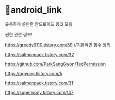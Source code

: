 # 🔗android_link

유용하게 쓸만한 안드로이드 링크 모음

권한 관련 링크!

https://greedy0110.tistory.com/59  //기본적인 함수 정의

https://salmonpack.tistory.com/32 

https://github.com/ParkSangGwon/TedPermission

https://ogyong.tistory.com/5

https://salmonpack.tistory.com/31

https://superwony.tistory.com/147
